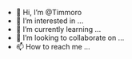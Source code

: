 - 👋 Hi, I’m @Timmoro
- 👀 I’m interested in ...
- 🌱 I’m currently learning ...
- 💞️ I’m looking to collaborate on ...
- 📫 How to reach me ...

<!---
Timmoro/Timmoro is a ✨ special ✨ repository because its `README.md` (this file) appears on your GitHub profile.
You can click the Preview link to take a look at your changes.
--->
